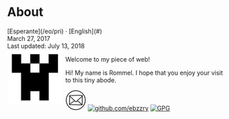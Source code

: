 About
=====

<div class="center">[Esperante](/eo/pri) · [English](#)</div>
<div class="center">March 27, 2017</div>
<div class="center">Last updated: July 13, 2018</div>

<img style="margin-right: 0.5em; margin-bottom: 0.5em;" src="/bil/identicon.png" alt="Ve!" title="Ve!" align="left" />

Welcome to my piece of web!

Hi! My name is Rommel. I hope that you enjoy your visit to this tiny abode.

[![ebzzry@ebzzry.io](/bil/posxtobildeto-00-48x48.png "ebzzry@ebzzry.io")](mailto:ebzzry@ebzzry.io) [![github.com/ebzzry](/bildoj/githubobildeto-00-48x48.png "github.com/ebzzry")](https://github.com/ebzzry) [![GPG](/bildoj/gpgobildeto-00-48x48.png "GPG")](/dat/ebzzry-gpg.pub)
